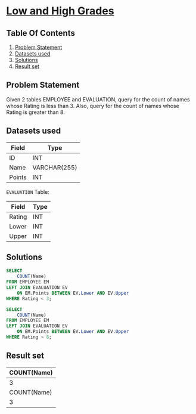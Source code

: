 # [Low and High Grades](https://www.interviewbit.com/problems/low-and-high-grades/)

## Table Of Contents
1. [Problem Statement]()
2. [Datasets used]()
3. [Solutions]()
4. [Result set]()

## Problem Statement

Given 2 tables EMPLOYEE and EVALUATION, query for the count of names whose Rating is less than 3. Also, query for the count of names whose Rating is greater than 8.

## Datasets used

| Field  | Type         |
| ------ | ------------ |
| ID     | INT          |
| Name   | VARCHAR(255) |
| Points | INT          |

```EVALUATION``` Table:

| Field  | Type |
| ------ | ---- |
| Rating | INT  |
| Lower  | INT  |
| Upper  | INT  |

## Solutions

```sql
SELECT
    COUNT(Name)
FROM EMPLOYEE EM
LEFT JOIN EVALUATION EV
    ON EM.Points BETWEEN EV.Lower AND EV.Upper
WHERE Rating < 3;

SELECT
    COUNT(Name)
FROM EMPLOYEE EM
LEFT JOIN EVALUATION EV
    ON EM.Points BETWEEN EV.Lower AND EV.Upper
WHERE Rating > 8;
```

## Result set

| **COUNT(Name)** |
| --------------- |
| 3               |
| COUNT(Name)     |
| 3               |